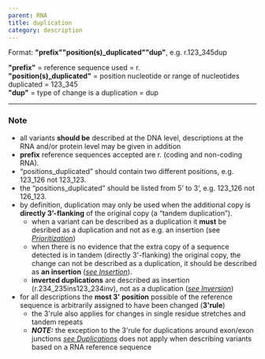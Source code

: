 ```yaml
---
parent: RNA
title: duplication
category: description
---
```


Format:   **"prefix""position(s)\_duplicated""dup"**,  e.g. r.123\_345dup

**"prefix"**  =  reference sequence used  =  r.<br>
**"position(s)\_duplicated"**  =  position nucleotide or range of nucleotides duplicated  =  123\_345<br>
**"dup"**  =  type of change is a duplication  =  dup

---

### Note

*	all variants **should be** described at the DNA level, descriptions at the RNA and/or protein level may be given in addition
*	**prefix** reference sequences accepted are r. (coding and non-coding RNA).
*	“positions_duplicated” should contain two different positions, e.g. 123_126 not 123_123.
*	the “positions_duplicated” should be listed from 5’ to 3’, e.g. 123_126 not 126_123.
*	by definition, duplication may only be used when the additional copy is **directly 3’-flanking** of the original copy (a “tandem duplication”).
	*	when a variant can be described as a duplication it **must** be desribed as a duplication and not as e.g. an insertion (see [_Prioritization_](/recommendations/general/))
	*	when there is no evidence that the extra copy of a sequence detected is in tandem (directly 3'-flanking) the original copy, the change can not be described as a duplication, it should be described as **an insertion** ([_see Insertion_](/recommendations/RNA/variant/insertion/)).
	*	**inverted duplications** are described as insertion (r.234\_235ins123\_234inv), not as a duplication ([_see Inversion_](/recommendations/RNA/variant/inversion))
*	for all descriptions the **most 3' position** possible of the reference sequence is arbitrarily assigned to have been changed (**3'rule**)
	*	the 3'rule also applies for changes in single residue stretches and tandem repeats
	*	_**NOTE:**_ the exception to the 3'rule for duplications around exon/exon junctions  [_see Duplications_](/recommendations/DNA/variant/duplication/) does not apply when describing variants based on a RNA reference sequence
